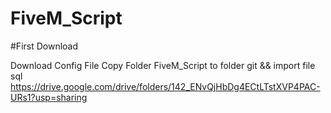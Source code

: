 # FiveM_Script

#First Download

Download Config File Copy Folder FiveM_Script to folder git && import file sql
https://drive.google.com/drive/folders/142_ENvQjHbDg4ECtLTstXVP4PAC-URs1?usp=sharing
